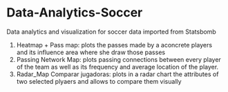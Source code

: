 # Data-Analytics-Soccer

Data analytics and visualization for soccer data imported from Statsbomb

1. Heatmap + Pass map: plots the passes made by a aconcrete players and its influence area where she draw those passes
2. Passing Network Map: plots passing connections between every player of the team as well as its frequency and average location of the player. 
3. Radar_Map Comparar jugadoras: plots in a radar chart the attributes of two selected plyaers and allows to compare them visually
